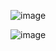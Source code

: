 ![image](https://github.com/user-attachments/assets/1dc64091-52cb-475b-9860-94f6abc2a430)

![image](https://github.com/user-attachments/assets/db96218f-9726-453d-a3fc-308980a1d69a)
